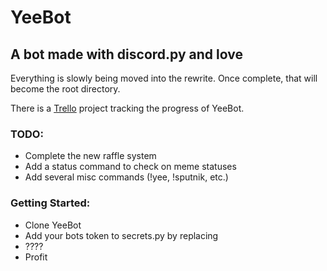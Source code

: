 # YeeBot
## A bot made with discord.py and love

Everything is slowly being moved into the rewrite. Once complete, that will become the root directory.

There is a [Trello](https://trello.com/b/70M7ljxB/yeebot) project tracking the progress of YeeBot.

### TODO:
* Complete the new raffle system
* Add a status command to check on meme statuses
* Add several misc commands (!yee, !sputnik, etc.)

### Getting Started:
* Clone YeeBot
* Add your bots token to secrets.py by replacing <TOKEN>
* ????
* Profit
